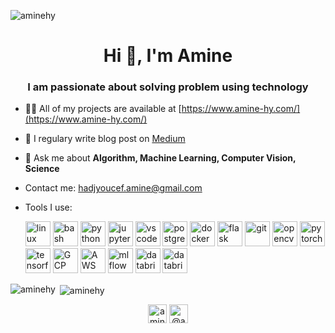 
<p align="left"> <img src="[https://komarev.com/ghpvc/?username=aminehy](https://komarev.com/ghpvc/?username=aminehy)" alt="aminehy" /> </p>
<h1 align="center">Hi 👋, I'm Amine</h1>
<h3 align="center"> I am passionate about solving problem using technology</h3>

- 👨‍💻 All of my projects are available at [https://www.amine-hy.com/](https://www.amine-hy.com/)
- 📝 I regulary write blog post on [Medium](https://amine-hy.medium.com/)
- 💬 Ask me about **Algorithm, Machine Learning, Computer Vision, Science**
- Contact me: [hadjyoucef.amine@gmail.com](mailto:hadjyoucef.amine@gmail.com)
- Tools I use:
    
    <p align="left">
    <img src="[https://www.vectorlogo.zone/logos/linux/linux-ar21.svg](https://www.vectorlogo.zone/logos/linux/linux-ar21.svg)" alt="linux" height="40"/>
    <img src="[https://www.vectorlogo.zone/logos/gnu_bash/gnu_bash-official.svg](https://www.vectorlogo.zone/logos/gnu_bash/gnu_bash-official.svg)" alt="bash" height="40"/>
    <img src="[https://www.vectorlogo.zone/logos/python/python-official.svg](https://www.vectorlogo.zone/logos/python/python-official.svg)" alt="python" height="40"/>
    <img src="[https://www.vectorlogo.zone/logos/jupyter/jupyter-ar21.svg](https://www.vectorlogo.zone/logos/jupyter/jupyter-ar21.svg)" alt="jupyter" height="40"/>
    <img src="[https://www.vectorlogo.zone/logos/visualstudio_code/visualstudio_code-ar21.svg](https://www.vectorlogo.zone/logos/visualstudio_code/visualstudio_code-ar21.svg)" alt="vscode" height="40"/>
    <img src="[https://www.vectorlogo.zone/logos/postgresql/postgresql-ar21.svg](https://www.vectorlogo.zone/logos/postgresql/postgresql-ar21.svg)" alt="postgreSQL" height="40"/>
    <img src="[https://www.vectorlogo.zone/logos/docker/docker-official.svg](https://www.vectorlogo.zone/logos/docker/docker-official.svg)" alt="docker" height="40"/>
    <img src="[https://www.vectorlogo.zone/logos/pocoo_flask/pocoo_flask-ar21.svg](https://www.vectorlogo.zone/logos/pocoo_flask/pocoo_flask-ar21.svg)" alt="flask" height="40"/>
    <img src="[https://www.vectorlogo.zone/logos/git-scm/git-scm-icon.svg](https://www.vectorlogo.zone/logos/git-scm/git-scm-icon.svg)" alt="git" height="40"/>
    <img src="[https://www.vectorlogo.zone/logos/opencv/opencv-ar21.svg](https://www.vectorlogo.zone/logos/opencv/opencv-ar21.svg)" alt="opencv" height="40"/>
    <img src="[https://www.vectorlogo.zone/logos/pytorch/pytorch-icon.svg](https://www.vectorlogo.zone/logos/pytorch/pytorch-icon.svg)" alt="pytorch" height="40"/>
    <img src="[https://www.vectorlogo.zone/logos/tensorflow/tensorflow-ar21.svg](https://www.vectorlogo.zone/logos/tensorflow/tensorflow-ar21.svg)" alt="tensorflow" height="40"/>
    <img src="[https://www.vectorlogo.zone/logos/google_cloud/google_cloud-ar21.svg](https://www.vectorlogo.zone/logos/google_cloud/google_cloud-ar21.svg)" alt="GCP" height="40"/>
    <img src="[https://www.vectorlogo.zone/logos/amazon_aws/amazon_aws-ar21.svg](https://www.vectorlogo.zone/logos/amazon_aws/amazon_aws-ar21.svg)" alt="AWS" height="40"/>
    <img src="[https://www.mlflow.org/docs/latest/_static/MLflow-logo-final-black.png](https://www.mlflow.org/docs/latest/_static/MLflow-logo-final-black.png)" alt="mlflow" height="40"/>
    <img src="[https://www.vectorlogo.zone/logos/databricks/databricks-ar21.svg](https://www.vectorlogo.zone/logos/databricks/databricks-ar21.svg)" alt="databricks" height="40"/>
    <img src="[https://www.vectorlogo.zone/logos/microsoft_azure/microsoft_azure-ar21.svg](https://www.vectorlogo.zone/logos/microsoft_azure/microsoft_azure-ar21.svg)" alt="databricks" height="40"/>
    
    </p>
    

<p>
<img align="left" src="[https://github-readme-stats.vercel.app/api/top-langs/?username=aminehy&layout=compact&hide=html](https://github-readme-stats.vercel.app/api/top-langs/?username=aminehy&layout=compact&hide=html)" alt="aminehy" />
</p>

<p> <img align="center" src="[https://github-readme-stats.vercel.app/api?username=aminehy&show_icons=true](https://github-readme-stats.vercel.app/api?username=aminehy&show_icons=true)" alt="aminehy" /></p>

<p align="center">
<a href="[https://linkedin.com/in/aminehy](https://linkedin.com/in/aminehy)" target="blank"><img align="center" src="[https://cdn.jsdelivr.net/npm/simple-icons@3.0.1/icons/linkedin.svg](https://cdn.jsdelivr.net/npm/simple-icons@3.0.1/icons/linkedin.svg)" alt="aminehy" height="30" width="30" /></a>
<a href="[https://amine-hy.medium.com/](https://amine-hy.medium.com/)" target="blank"><img align="center" src="[https://cdn.jsdelivr.net/npm/simple-icons@3.0.1/icons/medium.svg](https://cdn.jsdelivr.net/npm/simple-icons@3.0.1/icons/medium.svg)" alt="@amine_hy" height="30" width="30" /></a>
</p>
